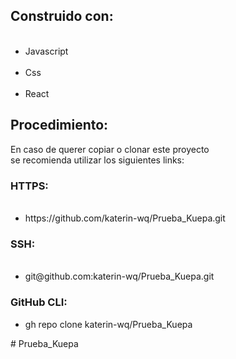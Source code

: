 <h2>Construido con:</h2>
<ul>    
    <li>Javascript</li>    
    <li>Css</li>   
    <li>React</li>
</ul>
<h2>Procedimiento:</h2>
<p>En caso de querer copiar o clonar este proyecto se recomienda utilizar los siguientes links:</p>
<h3>HTTPS:</h3>
<ul>
    <li>https://github.com/katerin-wq/Prueba_Kuepa.git</li>
</ul>
<h3>SSH:</h3>
<ul>    
    <li>git@github.com:katerin-wq/Prueba_Kuepa.git</li>
</ul>
<h3>GitHub CLI:</h3>
<ul> 
    <li>gh repo clone katerin-wq/Prueba_Kuepa</li>
</ul>
#   P r u e b a _ K u e p a  
 